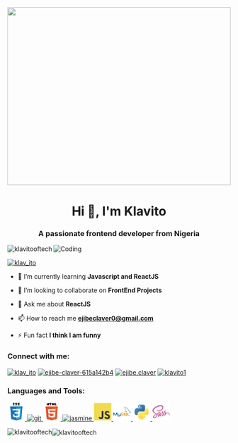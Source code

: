 <div><img height="400" width='100%' src="https://as1.ftcdn.net/v2/jpg/04/46/55/98/1000_F_446559828_WgyA9okPOa1k2jPi1uzsFwcrXEAx8yWb.jpg"></div>
<h1 align="center">Hi 👋, I'm Klavito</h1>
<h3 align="center">A passionate frontend developer from Nigeria</h3>
<img align="right" src="https://media.tenor.com/6JptszQgCnkAAAAi/text-work.gif" alt="Coding" width="400">

<p align="left"> <img src="https://komarev.com/ghpvc/?username=klavitooftech&label=Profile%20views&color=0e75b6&style=flat" alt="klavitooftech" /> </p>

<p align="left"> <a href="https://twitter.com/klav_ito" target="blank"><img src="https://img.shields.io/twitter/follow/klav_ito?logo=twitter&style=for-the-badge" alt="klav_ito" /></a> </p>

- 🌱 I’m currently learning **Javascript and ReactJS**

- 👯 I’m looking to collaborate on **FrontEnd Projects**

- 💬 Ask me about **ReactJS**

- 📫 How to reach me **ejibeclaver0@gmail.com**

- ⚡ Fun fact **I think I am funny**

<h3 align="left">Connect with me:</h3>
<p align="left">
<a href="https://twitter.com/klav_ito" target="blank"><img align="center" src="https://raw.githubusercontent.com/rahuldkjain/github-profile-readme-generator/master/src/images/icons/Social/twitter.svg" alt="klav_ito" height="30" width="40" /></a>
<a href="https://linkedin.com/in/ejibe-claver-615a142b4" target="blank"><img align="center" src="https://raw.githubusercontent.com/rahuldkjain/github-profile-readme-generator/master/src/images/icons/Social/linked-in-alt.svg" alt="ejibe-claver-615a142b4" height="30" width="40" /></a>
<a href="https://fb.com/ejibe.claver" target="blank"><img align="center" src="https://raw.githubusercontent.com/rahuldkjain/github-profile-readme-generator/master/src/images/icons/Social/facebook.svg" alt="ejibe.claver" height="30" width="40" /></a>
<a href="https://instagram.com/klavito1" target="blank"><img align="center" src="https://raw.githubusercontent.com/rahuldkjain/github-profile-readme-generator/master/src/images/icons/Social/instagram.svg" alt="klavito1" height="30" width="40" /></a>
</p>

<h3 align="left">Languages and Tools:</h3>
<p align="left"> <a href="https://www.w3schools.com/css/" target="_blank" rel="noreferrer"> <img src="https://raw.githubusercontent.com/devicons/devicon/master/icons/css3/css3-original-wordmark.svg" alt="css3" width="40" height="40"/> </a><a href="https://git-scm.com/" target="_blank" rel="noreferrer"> <img src="https://www.vectorlogo.zone/logos/git-scm/git-scm-icon.svg" alt="git" width="40" height="40"/> </a> <a href="https://www.w3.org/html/" target="_blank" rel="noreferrer"> <img src="https://raw.githubusercontent.com/devicons/devicon/master/icons/html5/html5-original-wordmark.svg" alt="html5" width="40" height="40"/> </a> <a href="https://jasmine.github.io/" target="_blank" rel="noreferrer"> <img src="https://www.vectorlogo.zone/logos/jasmine/jasmine-icon.svg" alt="jasmine" width="40" height="40"/> </a> <a href="https://developer.mozilla.org/en-US/docs/Web/JavaScript" target="_blank" rel="noreferrer"> <img src="https://raw.githubusercontent.com/devicons/devicon/master/icons/javascript/javascript-original.svg" alt="javascript" width="40" height="40"/> </a> <a href="https://www.mysql.com/" target="_blank" rel="noreferrer"> <img src="https://raw.githubusercontent.com/devicons/devicon/master/icons/mysql/mysql-original-wordmark.svg" alt="mysql" width="40" height="40"/> </a><a href="https://www.python.org" target="_blank" rel="noreferrer"> <img src="https://raw.githubusercontent.com/devicons/devicon/master/icons/python/python-original.svg" alt="python" width="40" height="40"/> </a><a href="https://sass-lang.com" target="_blank" rel="noreferrer"> <img src="https://raw.githubusercontent.com/devicons/devicon/master/icons/sass/sass-original.svg" alt="sass" width="40" height="40"/> </a> </p>

<p><img align="left" src="https://github-readme-stats.vercel.app/api/top-langs?username=klavitooftech&show_icons=true&locale=en&layout=compact" alt="klavitooftech" /></p>

<p><img align="center" src="https://github-readme-streak-stats.herokuapp.com/?user=klavitooftech&" alt="klavitooftech" /></p>
